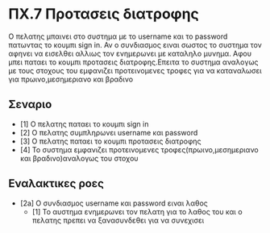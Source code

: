 # ΠΧ.7 Προτασεις διατροφης
Ο πελατης μπαινει στο συστημα με το username και το password πατωντας το κουμπι sign in.
Αν ο συνδιασμος ειναι σωστος το συστημα τον αφηνει να εισελθει αλλιως τον ενημερωνει με καταληλο μυνημα.
Αφου μπει παταει το κουμπι προτασεις διατροφης.Επειτα το συστημα αναλογως με τους στοχους του εμφανιζει προτεινομενες τροφες για να καταναλωσει για πρωινο,μεσημεριανο και βραδινο

## Σεναριο
* [1] Ο πελατης παταει το κουμπι sign in
* [2] O πελατης συμπληρωνει username και password
* [3] Ο πελατης παταει το κουμπι προτασεις διατροφης
* [4] Το συστημα εμφανιζει προτεινομενες τροφες(πρωινο,μεσημεριανο και βραδινο)αναλογως του στοχου
## Εναλακτικες ροες
* [2a] O συνδιασμος username και password ειναι λαθος
  * [1] Το αυστημα ενημερωνει τον πελατη για το λαθος του και ο πελατης πρεπει να ξανασυνδεθει για να συνεχισει
